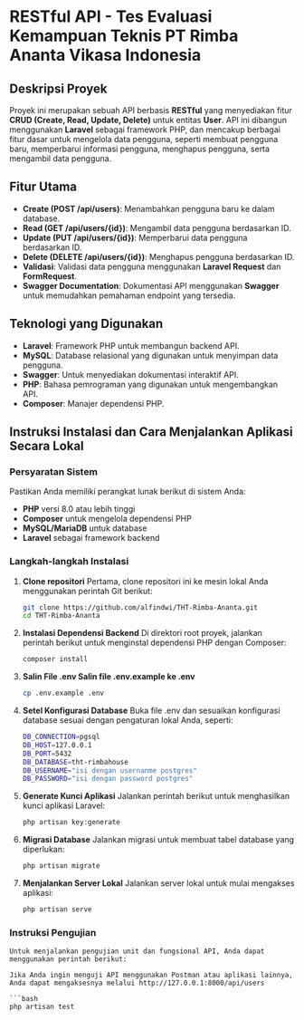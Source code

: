 # RESTful API - Tes Evaluasi Kemampuan Teknis PT Rimba Ananta Vikasa Indonesia

## Deskripsi Proyek
Proyek ini merupakan sebuah API berbasis **RESTful** yang menyediakan fitur **CRUD (Create, Read, Update, Delete)** untuk entitas **User**. API ini dibangun menggunakan **Laravel** sebagai framework PHP, dan mencakup berbagai fitur dasar untuk mengelola data pengguna, seperti membuat pengguna baru, memperbarui informasi pengguna, menghapus pengguna, serta mengambil data pengguna.

## Fitur Utama
- **Create (POST /api/users)**: Menambahkan pengguna baru ke dalam database.
- **Read (GET /api/users/{id})**: Mengambil data pengguna berdasarkan ID.
- **Update (PUT /api/users/{id})**: Memperbarui data pengguna berdasarkan ID.
- **Delete (DELETE /api/users/{id})**: Menghapus pengguna berdasarkan ID.
- **Validasi**: Validasi data pengguna menggunakan **Laravel Request** dan **FormRequest**.
- **Swagger Documentation**: Dokumentasi API menggunakan **Swagger** untuk memudahkan pemahaman endpoint yang tersedia.

## Teknologi yang Digunakan
- **Laravel**: Framework PHP untuk membangun backend API.
- **MySQL**: Database relasional yang digunakan untuk menyimpan data pengguna.
- **Swagger**: Untuk menyediakan dokumentasi interaktif API.
- **PHP**: Bahasa pemrograman yang digunakan untuk mengembangkan API.
- **Composer**: Manajer dependensi PHP.

## Instruksi Instalasi dan Cara Menjalankan Aplikasi Secara Lokal

### Persyaratan Sistem
Pastikan Anda memiliki perangkat lunak berikut di sistem Anda:
- **PHP** versi 8.0 atau lebih tinggi
- **Composer** untuk mengelola dependensi PHP
- **MySQL/MariaDB** untuk database
- **Laravel** sebagai framework backend

### Langkah-langkah Instalasi

1. **Clone repositori**
   Pertama, clone repositori ini ke mesin lokal Anda menggunakan perintah Git berikut:

   ```bash
   git clone https://github.com/alfindwi/THT-Rimba-Ananta.git
   cd THT-Rimba-Ananta

2. **Instalasi Dependensi Backend**
    Di direktori root proyek, jalankan perintah berikut untuk menginstal dependensi PHP dengan Composer:

    ```bash
    composer install

3. **Salin File .env Salin file .env.example ke .env**
    ```bash
    cp .env.example .env

4. **Setel Konfigurasi Database**
    Buka file .env dan sesuaikan konfigurasi database sesuai dengan pengaturan lokal Anda, seperti:
    
    ```bash
    DB_CONNECTION=pgsql
    DB_HOST=127.0.0.1
    DB_PORT=5432
    DB_DATABASE=tht-rimbahouse
    DB_USERNAME="isi dengan usernanme postgres"
    DB_PASSWORD="isi dengan password postgres"

5. **Generate Kunci Aplikasi**
    Jalankan perintah berikut untuk menghasilkan kunci aplikasi Laravel:
    
    ```bash
    php artisan key:generate

6. **Migrasi Database**
    Jalankan migrasi untuk membuat tabel database yang diperlukan:

    ```bash
    php artisan migrate

7. **Menjalankan Server Lokal**
    Jalankan server lokal untuk mulai mengakses aplikasi:

    ```bash
    php artisan serve


### Instruksi Pengujian
    Untuk menjalankan pengujian unit dan fungsional API, Anda dapat menggunakan perintah berikut:

    Jika Anda ingin menguji API menggunakan Postman atau aplikasi lainnya, Anda dapat mengaksesnya melalui http://127.0.0.1:8000/api/users

    ```bash
    php artisan test


